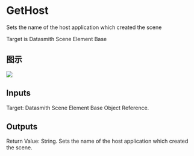 # GetHost

Sets the name of the host application which created the scene

Target is Datasmith Scene Element Base

## 图示

![]($-20221218-18400840.png)

## Inputs

Target: Datasmith Scene Element Base Object Reference.  

## Outputs

Return Value: String. Sets the name of the host application which created the scene.

